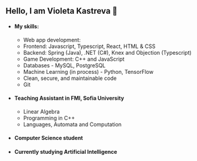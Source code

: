 ## Hello, I am Violeta Kastreva 👋

* #### My skills:
    *  Web app development: 
    *  Frontend: Javascript, Typescript, React, HTML & CSS
    *  Backend: Spring (Java), .NET (C#), Knex and Objection (Typescript)
    *  Game Development: C++ and JavaScript
    *  Databases - MySQL, PostgreSQL
    *  Machine Learning (in process) - Python, TensorFlow
    *  Clean, secure, and maintainable code
    *  Git


* #### Teaching Assistant in FMI, Sofia University
    * Linear Algebra
    * Programming in C++
    * Languages, Automata and Computation


* #### Computer Science student


* #### Currently studying Artificial Intelligence


